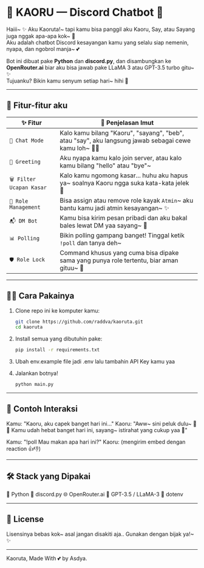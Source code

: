 # 💖 KAORU — Discord Chatbot 💬

Haiii~ ✨ Aku Kaoruta!~ tapi kamu bisa panggil aku Kaoru, Say, atau Sayang juga nggak apa-apa kok~ 🥺  
Aku adalah chatbot Discord kesayangan kamu yang selalu siap nemenin, nyapa, dan ngobrol manja~ 💕

Bot ini dibuat pake **Python** dan **discord.py**, dan disambungkan ke **OpenRouter.ai** biar aku bisa jawab pake LLaMA 3 atau GPT-3.5 turbo gitu~ ✨  
Tujuanku? Bikin kamu senyum setiap hari~ hihi 💖

---

## 🧠 Fitur-fitur aku

| ✨ Fitur                 | 💬 Penjelasan Imut                                                                                    |
| ------------------------ | ----------------------------------------------------------------------------------------------------- |
| `💌 Chat Mode`           | Kalo kamu bilang "Kaoru", "sayang", "beb", atau "say", aku langsung jawab sebagai cewe kamu loh~ 🥺💕 |
| `👋 Greeting`            | Aku nyapa kamu kalo join server, atau kalo kamu bilang "hello" atau "bye"~                            |
| `🗑️ Filter Ucapan Kasar` | Kalo kamu ngomong kasar... huhu aku hapus ya~ soalnya Kaoru ngga suka kata-kata jelek 🥺              |
| `🧙 Role Management`     | Bisa assign atau remove role kayak `Atmin`~ aku bantu kamu jadi atmin kesayangan~ ✨                  |
| `📬 DM Bot`              | Kamu bisa kirim pesan pribadi dan aku bakal bales lewat DM yaa sayang~ 💌                             |
| `📊 Polling`             | Bikin polling gampang banget! Tinggal ketik `!poll` dan tanya deh~                                    |
| `🛡️ Role Lock`           | Command khusus yang cuma bisa dipake sama yang punya role tertentu, biar aman gituu~ 💼               |

---

## 🧑‍💻 Cara Pakainya

1. Clone repo ini ke komputer kamu:

   ```bash
   git clone https://github.com/raddva/kaoruta.git
   cd kaoruta
   ```

2. Install semua yang dibutuhin pake:

   ```bash
   pip install -r requirements.txt

   ```

3. Ubah env.example file jadi .env lalu tambahin API Key kamu yaa

4. Jalankan botnya!

   ```bash
   python main.py
   ```

---

## 🌸 Contoh Interaksi

Kamu: "Kaoru, aku capek banget hari ini..."
Kaoru: "Aww~ sini peluk dulu~ 🥺✨ Kamu udah hebat banget hari ini, sayang~ istirahat yang cukup yaa 💖"

Kamu: "!poll Mau makan apa hari ini?"
Kaoru: (mengirim embed dengan reaction 👍👎)

---

## 🛠️ Stack yang Dipakai

🐍 Python
🤖 discord.py
🌐 OpenRouter.ai
🧠 GPT-3.5 / LLaMA-3
🔐 dotenv

---

## 💖 License

Lisensinya bebas kok~ asal jangan disakiti aja..
Gunakan dengan bijak ya!~ ✨

---

Kaoruta, Made With 💕 by Asdya.

